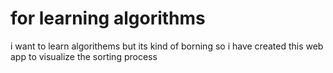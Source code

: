 # for learning algorithms
i want to learn algorithems but its kind of borning so i have created this web app to visualize the sorting process

